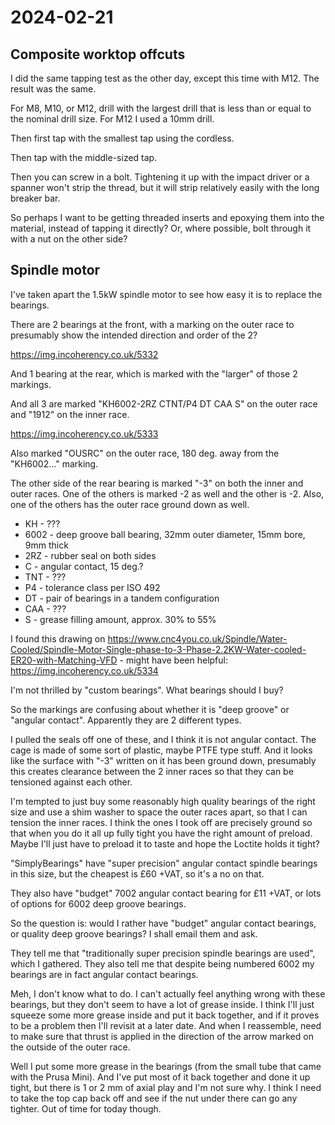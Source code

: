 # 2024-02-21

## Composite worktop offcuts

I did the same tapping test as the other day, except this time with M12. The result was the same.

For M8, M10, or M12, drill with the largest drill that is less than or equal to the nominal drill size.
For M12 I used a 10mm drill.

Then first tap with the smallest tap using the cordless.

Then tap with the middle-sized tap.

Then you can screw in a bolt. Tightening it up with the impact driver or a spanner won't strip the thread,
but it will strip relatively easily with the long breaker bar.

So perhaps I want to be getting threaded inserts and epoxying them into the material, instead of tapping it
directly? Or, where possible, bolt through it with a nut on the other side?

## Spindle motor

I've taken apart the 1.5kW spindle motor to see how easy it is to replace the bearings.

There are 2 bearings at the front, with a marking on the outer race to presumably show the intended
direction and order of the 2?

https://img.incoherency.co.uk/5332

And 1 bearing at the rear, which is marked with the "larger" of those 2 markings.

And all 3 are marked "KH6002-2RZ CTNT/P4 DT CAA S" on the outer race and "1912" on the inner race.

https://img.incoherency.co.uk/5333

Also marked "OUSRC" on the outer race, 180 deg. away from the "KH6002..." marking.

The other side of the rear bearing is marked "-3" on both the inner and outer races. One of the others
is marked -2 as well and the other is -2. Also, one of the others has the outer race ground down as well.

* KH - ???
* 6002 - deep groove ball bearing, 32mm outer diameter, 15mm bore, 9mm thick
* 2RZ - rubber seal on both sides
* C - angular contact, 15 deg.?
* TNT - ???
* P4 - tolerance class per ISO 492
* DT - pair of bearings in a tandem configuration
* CAA - ???
* S - grease filling amount, approx. 30% to 55%

I found this drawing on https://www.cnc4you.co.uk/Spindle/Water-Cooled/Spindle-Motor-Single-phase-to-3-Phase-2.2KW-Water-cooled-ER20-with-Matching-VFD - might have been helpful: https://img.incoherency.co.uk/5334

I'm not thrilled by "custom bearings". What bearings should I buy?

So the markings are confusing about whether it is "deep groove" or "angular contact". Apparently they are 2 different
types.

I pulled the seals off one of these, and I think it is not angular contact. The cage is made of some sort of plastic,
maybe PTFE type stuff. And it looks like the surface with "-3" written on it has been ground down, presumably this
creates clearance between the 2 inner races so that they can be tensioned against each other.

I'm tempted to just buy some reasonably high quality bearings of the right size and use a shim washer to space the outer races
apart, so that I can tension the inner races. I think the ones I took off are precisely ground so that when you do it all up fully
tight you have the right amount of preload. Maybe I'll just have to preload it to taste and hope the Loctite holds
it tight?

"SimplyBearings" have "super precision" angular contact spindle bearings in this size, but the cheapest is £60 +VAT,
so it's a no on that.

They also have "budget" 7002 angular contact bearing for £11 +VAT, or lots of options for 6002 deep groove bearings.

So the question is: would I rather have "budget" angular contact bearings, or quality deep groove bearings?
I shall email them and ask.

They tell me that "traditionally super precision spindle bearings are used", which I gathered. They also tell me that
despite being numbered 6002 my bearings are in fact angular contact bearings.

Meh, I don't know what to do. I can't actually feel anything wrong with these bearings, but they don't seem to have a lot
of grease inside. I think I'll just squeeze some more grease inside and put it back together, and if it proves to be
a problem then I'll revisit at a later date. And when I reassemble, need to make sure that thrust is applied in the direction
of the arrow marked on the outside of the outer race.

Well I put some more grease in the bearings (from the small tube that came with the Prusa Mini). And I've put most of it
back together and done it up tight, but there is 1 or 2 mm of axial play and I'm not sure why. I think I need to take
the top cap back off and see if the nut under there can go any tighter. Out of time for today though.
